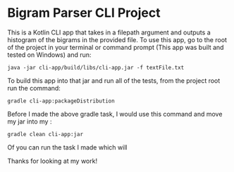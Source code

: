 # Bigram Parser CLI Project

This is a Kotlin CLI app that takes in a filepath argument and outputs a histogram of the bigrams in the provided file. To use this app, go to the root of the project in your 
terminal or command prompt (This app was built and tested on Windows) and run:

```
java -jar cli-app/build/libs/cli-app.jar -f textFile.txt
```

To build this app into that jar and run all of the tests, from the project root run the command:

```
gradle cli-app:packageDistribution
```

Before I made the above gradle task, I would use this command and move my jar into my :

```
gradle clean cli-app:jar
```

Of you can run the task I made which will 

Thanks for looking at my work!
